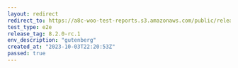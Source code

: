 ```yaml
---
layout: redirect
redirect_to: https://a8c-woo-test-reports.s3.amazonaws.com/public/release/8.2.0-rc.1/gutenberg/e2e/index.html
test_type: e2e
release_tag: 8.2.0-rc.1
env_description: "gutenberg"
created_at: "2023-10-03T22:20:53Z"
passed: true
---
```

